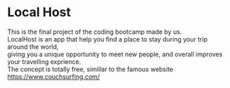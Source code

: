 # Local Host

This is the final project of the coding bootcamp made by us.  
LocalHost is an app that help you find a place to stay during your trip around the world,  
giving you a unique opportunity to meet new people, and overall improves your travelling exprience.  
The concept is totally free, simillar to the famous website https://www.couchsurfing.com/


